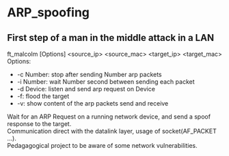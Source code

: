 # ARP_spoofing
## First step of a man in the middle attack in a LAN
ft_malcolm [Options] <source_ip> <source_mac> <target_ip> <target_mac>  
Options:
* -c Number:	stop after sending Number arp packets
* -i Number:	wait Number second between sending each packet
* -d Device:	listen and send arp request on Device
* -f:		    flood the target
* -v:		    show content of the arp packets send and receive
  
Wait for an ARP Request on a running network device, and send a spoof response to the target.  
Communication direct with the datalink layer, usage of socket(AF_PACKET ...).  
Pedagagogical project to be aware of some network vulnerabilities.

